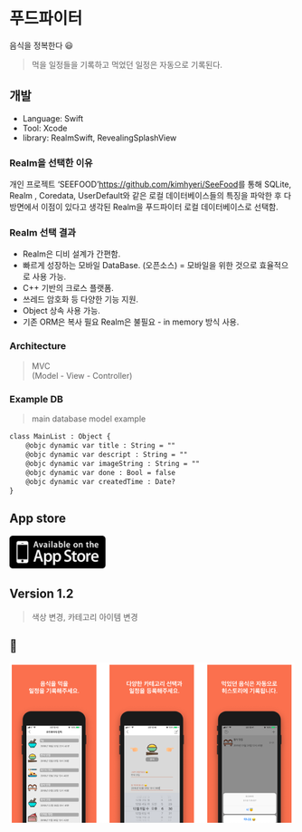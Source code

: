 # 푸드파이터
음식을 정복한다 😃  
> 먹을 일정들을 기록하고 먹었던 일정은 자동으로 기록된다.

## 개발
- Language: Swift
- Tool: Xcode
- library: RealmSwift, RevealingSplashView

### Realm을 선택한 이유
개인 프로젝트 ‘SEEFOOD’<https://github.com/kimhyeri/SeeFood>를 통해 SQLite, Realm , Coredata, UserDefault와 
같은 로컬 데이터베이스들의 특징을 파악한 후 다방면에서 이점이 있다고 생각된 Realm을 푸드파이터 로컬 데이터베이스로 선택함. 

### Realm 선택 결과
* Realm은 디비 설계가 간편함.
* 빠르게 성장하는 모바일 DataBase. (오픈소스) = 모바일을 위한 것으로 효율적으로 사용 가능.
* C++ 기반의 크로스 플랫폼.
* 쓰레드 암호화 등 다양한 기능 지원.
* Object 상속 사용 가능.
* 기존 ORM은 복사 필요 Realm은 불필요 - in memory 방식 사용.

### Architecture
> MVC  
(Model - View - Controller)

### Example DB
> main database model example
  
```
class MainList : Object {
    @objc dynamic var title : String = ""
    @objc dynamic var descript : String = ""
    @objc dynamic var imageString : String = ""
    @objc dynamic var done : Bool = false
    @objc dynamic var createdTime : Date? 
}
```

## App store
<a href="https://itunes.apple.com/us/app/%ED%91%B8%EB%93%9C%ED%8C%8C%EC%9D%B4%ED%84%B0/id1419747262?mt=8"><img src="./screenshot/AppStore.png" width="170" height="58"></a>

## Version 1.2
> 색상 변경, 카테고리 아이템 변경

## 📸 
![텍스트목록](./screenshot/screen.png)
